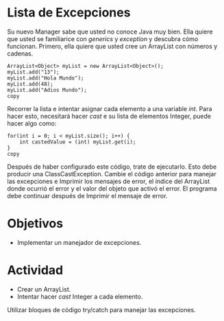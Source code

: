 # **Lista de Excepciones**

Su nuevo Manager sabe que usted no conoce Java muy bien. Ella quiere que usted se familiarice con *generics* y *exception* y descubra cómo funcionan. Primero, ella quiere que usted cree un ArrayList con números y cadenas.

```
ArrayList<Object> myList = new ArrayList<Object>();
myList.add("13");
myList.add("Hola Mundo");
myList.add(48);
myList.add("Adios Mundo");
copy
```

Recorrer la lista e intentar asignar cada elemento a una variable *int*. Para hacer esto, necesitará hacer *cast* e su lista de elementos Integer, puede hacer algo como:

```
for(int i = 0; i < myList.size(); i++) {
    int castedValue = (int) myList.get(i);
}
copy
```

Después de haber configurado este código, trate de ejecutarlo. Esto debe producir una ClassCastException. Cambie el código anterior para manejar las excepciones e Imprimir los mensajes de error, el índice del ArrayList donde ocurrió el error y el valor del objeto que activó el error. El programa debe continuar después de Imprimir el mensaje de error.

# **Objetivos**

- Implementar un manejador de excepciones.

# **Actividad**

- Crear un ArrayList.
- Intentar hacer *cast* Integer a cada elemento.

Utilizar bloques de código try/catch para manejar las excepciones.